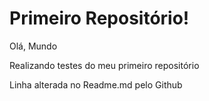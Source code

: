# Primeiro Repositório!
Olá, Mundo

Realizando testes do meu primeiro repositório

Linha alterada no Readme.md pelo Github
